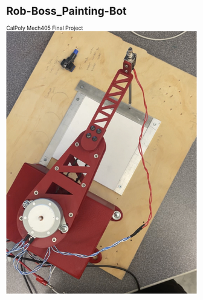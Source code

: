 # Rob-Boss_Painting-Bot
CalPoly Mech405 Final Project
![Armature View](https://github.com/VincentPierc/Rob-Boss_Painting-Bot/blob/main/IMG_6601.jpg)
